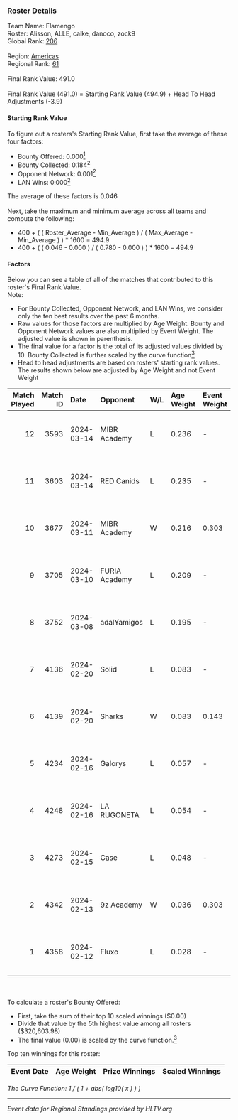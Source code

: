 ### Roster Details<br />
Team Name: Flamengo<br />
Roster: Alisson, ALLE, caike, danoco, zock9<br />
Global Rank: [206](../standings_global.md)<br />
<br />
Region: [Americas]( ../standings_americas.md)<br />
Regional Rank: [61]( ../standings_americas.md)<br />
<br />
Final Rank Value:  491.0<br />
<br />
Final Rank Value (491.0) = Starting Rank Value (494.9) + Head To Head Adjustments (-3.9)<br />

#### Starting Rank Value<br />
To figure out a rosters's Starting Rank Value, first take the average of these four factors:<br />
- Bounty Offered: 0.000[<sup>1</sup>](#table2)
- Bounty Collected: 0.184[<sup>2</sup>](#table1)
- Opponent Network: 0.001[<sup>2</sup>](#table1)
- LAN Wins: 0.000[<sup>2</sup>](#table1)

The average of these factors is 0.046<br />
<br />
Next, take the maximum and minimum average across all teams and compute the following:<br />
- 400 + ( ( Roster_Average - Min_Average ) / ( Max_Average - Min_Average ) ) * 1600 = 494.9
- 400 + ( ( 0.046 - 0.000 ) / ( 0.780 - 0.000 ) ) * 1600 = 494.9


#### Factors<br />
Below you can see a table of all of the matches that contributed to this roster's Final Rank Value.<br />
Note:<br />

- For Bounty Collected, Opponent Network, and LAN Wins, we consider only the ten best results over the past 6 months.
- Raw values for those factors are multiplied by Age Weight. Bounty and Opponent Network values are also multiplied by Event Weight. The adjusted value is shown in parenthesis.
- The final value for a factor is the total of its adjusted values divided by 10. Bounty Collected is further scaled by the curve function[<sup>3</sup>](#curveFunction)
- Head to head adjustments are based on rosters' starting rank values. The results shown below are adjusted by Age Weight and not Event Weight
<span id="table1"></span><br />


| Match Played | Match ID | Date       | Opponent      | W/L | Age Weight | Event Weight | Bounty Collected | Opponent Network | LAN Wins  | H2H Adj. | Roster                                |
| -: | -: | :- | :- | :- | :- | :- | :- | :- | :- | -: | :- |
|           12 |     3593 | 2024-03-14 | MIBR Academy  | L   | 0.236      | -            | -                | -                | -         |    -3.56 | Alisson, ALLE, caike, danoco, zock9   |
|           11 |     3603 | 2024-03-14 | RED Canids    | L   | 0.235      | -            | -                | -                | -         |    -0.27 | Alisson, ALLE, caike, danoco, zock9   |
|           10 |     3677 | 2024-03-11 | MIBR Academy  | W   | 0.216      | 0.303        | 0.000 (0.000)    | 0.022 (0.001)    | 0 (0.000) |     3.57 | Alisson, ALLE, caike, danoco, zock9   |
|            9 |     3705 | 2024-03-10 | FURIA Academy | L   | 0.209      | -            | -                | -                | -         |    -3.12 | Alisson, ALLE, danoco, voltera, zock9 |
|            8 |     3752 | 2024-03-08 | adalYamigos   | L   | 0.195      | -            | -                | -                | -         |    -2.24 | Alisson, ALLE, danoco, voltera, zock9 |
|            7 |     4136 | 2024-02-20 | Solid         | L   | 0.083      | -            | -                | -                | -         |    -0.25 | Alisson, ALLE, danoco, LUCAS1, zock9  |
|            6 |     4139 | 2024-02-20 | Sharks        | W   | 0.083      | 0.143        | 0.030 (0.000)    | 0.558 (0.007)    | 0 (0.000) |     2.45 | Alisson, ALLE, danoco, LUCAS1, zock9  |
|            5 |     4234 | 2024-02-16 | Galorys       | L   | 0.057      | -            | -                | -                | -         |    -0.17 | ALLE, danoco, LUCAS1, ph1, zock9      |
|            4 |     4248 | 2024-02-16 | LA RUGONETA   | L   | 0.054      | -            | -                | -                | -         |    -0.76 | ALLE, danoco, LUCAS1, ph1, zock9      |
|            3 |     4273 | 2024-02-15 | Case          | L   | 0.048      | -            | -                | -                | -         |    -0.12 | ALLE, danoco, LUCAS1, ph1, zock9      |
|            2 |     4342 | 2024-02-13 | 9z Academy    | W   | 0.036      | 0.303        | 0.000 (0.000)    | 0.069 (0.001)    | 0 (0.000) |     0.59 | ALLE, danoco, LUCAS1, sakamoto, zock9 |
|            1 |     4358 | 2024-02-12 | Fluxo         | L   | 0.028      | -            | -                | -                | -         |    -0.04 | ALLE, danoco, LUCAS1, sakamoto, zock9 |

<br />
<span id="table2"></span><br />
To calculate a roster's Bounty Offered:<br />

- First, take the sum of their top 10 scaled winnings ($0.00)
- Divide that value by the 5th highest value among all rosters ($320,603.98)
- The final value (0.00) is scaled by the curve function.[<sup>3</sup>](#curveFunction)

Top ten winnings for this roster:<br />

| Event Date | Age Weight | Prize Winnings | Scaled Winnings |
| :- | -: | :- | :- |


<span id="curveFunction"></span>_The Curve Function: 1 / ( 1 + abs( log10( x ) ) )_<br />

---
_Event data for Regional Standings provided by HLTV.org_<br />
